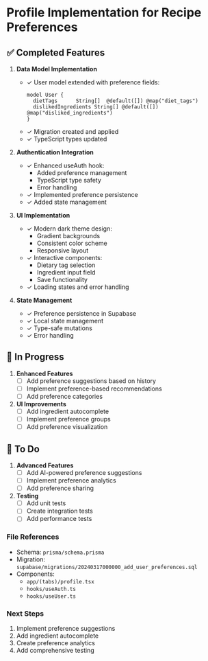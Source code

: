 # Profile Implementation for Recipe Preferences

## ✅ Completed Features

1. **Data Model Implementation**
   - ✓ User model extended with preference fields:
     ```prisma
     model User {
       dietTags      String[]  @default([]) @map("diet_tags")
       dislikedIngredients String[] @default([]) @map("disliked_ingredients")
     }
     ```
   - ✓ Migration created and applied
   - ✓ TypeScript types updated

2. **Authentication Integration**
   - ✓ Enhanced useAuth hook:
     - Added preference management
     - TypeScript type safety
     - Error handling
   - ✓ Implemented preference persistence
   - ✓ Added state management

3. **UI Implementation**
   - ✓ Modern dark theme design:
     - Gradient backgrounds
     - Consistent color scheme
     - Responsive layout
   - ✓ Interactive components:
     - Dietary tag selection
     - Ingredient input field
     - Save functionality
   - ✓ Loading states and error handling

4. **State Management**
   - ✓ Preference persistence in Supabase
   - ✓ Local state management
   - ✓ Type-safe mutations
   - ✓ Error handling

## 🚧 In Progress

1. **Enhanced Features**
   - [ ] Add preference suggestions based on history
   - [ ] Implement preference-based recommendations
   - [ ] Add preference categories

2. **UI Improvements**
   - [ ] Add ingredient autocomplete
   - [ ] Implement preference groups
   - [ ] Add preference visualization

## 📝 To Do

1. **Advanced Features**
   - [ ] Add AI-powered preference suggestions
   - [ ] Implement preference analytics
   - [ ] Add preference sharing

2. **Testing**
   - [ ] Add unit tests
   - [ ] Create integration tests
   - [ ] Add performance tests

### File References
- Schema: `prisma/schema.prisma`
- Migration: `supabase/migrations/20240317000000_add_user_preferences.sql`
- Components:
  - `app/(tabs)/profile.tsx`
  - `hooks/useAuth.ts`
  - `hooks/useUser.ts`

### Next Steps
1. Implement preference suggestions
2. Add ingredient autocomplete
3. Create preference analytics
4. Add comprehensive testing
